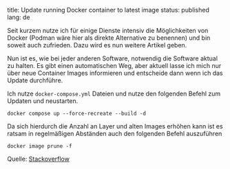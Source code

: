 title: Update running Docker container to latest image
status: published
lang: de

Seit kurzem nutze ich für einige Dienste intensiv die Möglichkeiten von Docker (Podman wäre hier als direkte Alternative zu benennen) und bin soweit auch zufrieden. Dazu wird es nun weitere Artikel geben.

Nun ist es, wie bei jeder anderen Software, notwendig die Software aktual zu halten. Es gibt einen automatischen Weg, aber aktuell lasse ich mich nur über neue Container Images informieren und entscheide dann wenn ich das Update durchführe.

Ich nutze ```docker-compose.yml``` Dateien und nutze den folgenden Befehl zum Updaten und neustarten.
```
docker compose up --force-recreate --build -d
```

Da sich hierdurch die Anzahl an Layer und alten Images erhöhen kann ist es ratsam in regelmäßigen Abständen auch den folgenden Befehl auszuführen
```
docker image prune -f
```

Quelle: [Stackoverflow](https://stackoverflow.com/a/49316987)